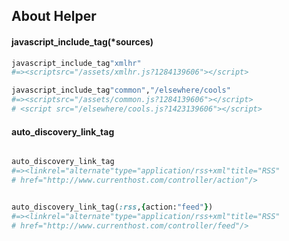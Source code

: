 ## About Helper



#### javascript_include_tag(*sources)

```ruby
javascript_include_tag"xmlhr"
#=><scriptsrc="/assets/xmlhr.js?1284139606"></script>

javascript_include_tag"common","/elsewhere/cools"
#=><scriptsrc="/assets/common.js?1284139606"></script>
# <script src="/elsewhere/cools.js?1423139606"></script>
```
#### auto_discovery_link_tag

```ruby

auto_discovery_link_tag
#=><linkrel="alternate"type="application/rss+xml"title="RSS"
# href="http://www.currenthost.com/controller/action"/>


auto_discovery_link_tag(:rss,{action:"feed"})
#=><linkrel="alternate"type="application/rss+xml"title="RSS"
# href="http://www.currenthost.com/controller/feed"/>
```
